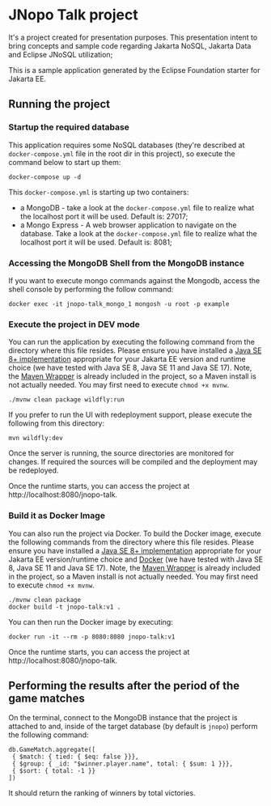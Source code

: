 # JNopo Talk project

It's a project created for presentation purposes. This presentation intent to bring concepts and sample code regarding Jakarta NoSQL, Jakarta Data and Eclipse JNoSQL utilization;

This is a sample application generated by the Eclipse Foundation starter for Jakarta EE.


## Running the project

### Startup the required database

This application requires some NoSQL databases (they're described at `docker-compose.yml` file in the root dir in this project), so execute the command below to start up them:

```shell
docker-compose up -d
```

This `docker-compose.yml` is starting up two containers:
- a MongoDB - take a look at the `docker-compose.yml` file to realize what the localhost port it will be used. Default is: 27017;
- a Mongo Express - A web browser application to navigate on the database. Take a look at the `docker-compose.yml` file to realize what the localhost port it will be used. 
  Default is: 8081;

### Accessing the MongoDB Shell from the MongoDB instance 

If you want to execute mongo commands against the Mongodb, access the shell console by performing the follow command:

```shell
docker exec -it jnopo-talk_mongo_1 mongosh -u root -p example
```

### Execute the project in DEV mode

You can run the application by executing the following command from the directory where this file resides. Please ensure you have installed a [Java SE 8+ implementation](https://adoptium.net/?variant=openjdk8) appropriate for your Jakarta EE version and runtime choice (we have tested with Java SE 8, Java SE 11 and Java SE 17). Note, the [Maven Wrapper](https://maven.apache.org/wrapper/) is already included in the project, so a Maven install is not actually needed. You may first need to execute `chmod +x mvnw`.

```
./mvnw clean package wildfly:run
```

If you prefer to run the UI with redeployment support, please execute the following from this directory:

```
mvn wildfly:dev
```


Once the server is running, the source directories are monitored for changes. If required the sources will be compiled and the deployment may be redeployed.

Once the runtime starts, you can access the project at http://localhost:8080/jnopo-talk.


### Build it as Docker Image

You can also run the project via Docker. To build the Docker image, execute the following commands from the directory where this file resides. Please ensure you have installed a [Java SE 8+ implementation](https://adoptium.net/?variant=openjdk8) appropriate for your Jakarta EE version/runtime choice and [Docker](https://docs.docker.com/get-docker/) (we have tested with Java SE 8, Java SE 11 and Java SE 17). Note, the [Maven Wrapper](https://maven.apache.org/wrapper/) is already included in the project, so a Maven install is not actually needed. You may first need to execute `chmod +x mvnw`.

```
./mvnw clean package
docker build -t jnopo-talk:v1 .
```

You can then run the Docker image by executing:

```
docker run -it --rm -p 8080:8080 jnopo-talk:v1
```

Once the runtime starts, you can access the project at http://localhost:8080/jnopo-talk.


## Performing the results after the period of the game matches

On the terminal, connect to the MongoDB instance that the project is attached to and, inside of the target database (by default is `jnopo`) perform the following command:

```console
db.GameMatch.aggregate([
 { $match: { tied: { $eq: false }}},
 { $group: { _id: "$winner.player.name", total: { $sum: 1 }}},
 { $sort: { total: -1 }}
])
```

It should return the ranking of winners by total victories.


